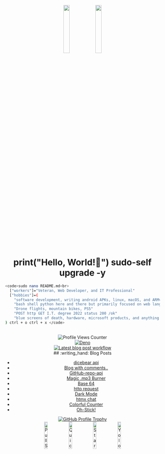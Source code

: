 <div align="center">
    <img src="https://user-images.githubusercontent.com/65187002/144930161-2f783401-8d27-4fdf-a2f7-cc0ba32f1f1f.gif" width="20%" style="display:inline;">
    <img src="https://user-images.githubusercontent.com/65187002/144930161-2f783401-8d27-4fdf-a2f7-cc0ba32f1f1f.gif" width="20%" style="display:inline;">
</div>


<div align="center">
  <h1>print("Hello, World!👋") sudo-self upgrade -y</h1>
</div>

```bash
<code>sudo nano README.md<br>
  ["workers"]="Veteran, Web Developer, and IT Professional"
  ["hobbies"]=(
    "software development, writing android APKs, linux, macOS, and ARMv cortex"
    "bash shell python here and there but primarily focused on web langs."
    "Drone flights, mountain bikes, PS5"
    "POST http GET I.T. degree 2022 status 200 /ok"
    "blue screens of death, hardware, microsoft products, and anything that requires a product key"
) ctrl + o ctrl + x </code>
```
<br>

<div align="center">
    <img src="https://komarev.com/ghpvc/?username=sudo-self&style=flat-square&color=blue" alt="Profile Views Counter"/>
</div>

<div align="center">
    <a href="https://github.com/sudo-self/psx.deno/actions/workflows/deno.yml">
        <img src="https://github.com/sudo-self/psx.deno/actions/workflows/deno.yml/badge.svg" alt="Deno"/>
    </a>
</div>
<div align="center">
    <a href="https://github.com/sudo-self/sudo-self/actions/workflows/blogpost.yml">
        <img src="https://github.com/sudo-self/sudo-self/actions/workflows/blogpost.yml/badge.svg?branch=main" alt="Latest blog post workflow"/>
    </a>
</div>
<div align="center">
    ## :writing_hand: Blog Posts

<!-- BLOG-POST-LIST:START -->
- [dicebear api](https://dev.to/sudo-self/dicebear-api-m59)
- [Blog with comments..](https://dev.to/sudo-self/blog-with-comments-1314)
- [GitHub-repo-api](https://dev.to/sudo-self/github-repos-284g)
- [Magic .mp3 Burner](https://dev.to/sudo-self/magic-mp3-burner-49bo)
- [Base 64](https://dev.to/sudo-self/base-64-2pa0)
- [http request](https://dev.to/sudo-self/http-request-200-ok-4li2)
- [Dark Mode](https://dev.to/sudo-self/dark-mode-23dd)
- [htmx chat](https://dev.to/sudo-self/htmx-chat-2bn3)
- [Colorful Counter](https://dev.to/sudo-self/colorful-counter-cph)
- [Oh-Stick!](https://dev.to/sudo-self/oh-stick-1dfl)
<!-- BLOG-POST-LIST:END -->
</div>
<div align="center">
    <a href="https://github.com/ryo-ma/github-profile-trophy">
        <img src="https://github-profile-trophy.vercel.app/?username=sudo-self&column=3&theme=onedark" alt="GitHub Profile Trophy"/>
    </a>
</div>
<div align="center">
    <img src="https://github.com/sudo-self/sudo-self/assets/119916323/591566e1-cd9a-445c-9d0b-82ca60b4c37f" alt="Pull Shark" width="15%"/>
    <img src="https://github.com/sudo-self/sudo-self/assets/119916323/9d692e82-ae9f-4703-9355-74a0e8bebbfe" alt="Quickdraw" width="15%"/>
    <img src="https://github.com/sudo-self/sudo-self/assets/119916323/5c4f6626-7c67-4277-97a6-b67b77d08953" alt="Starstruck" width="15%"/>
    <img src="https://github.com/sudo-self/sudo-self/assets/119916323/f135932f-d44f-4bb9-b72a-ac23219112bc" alt="Yolo" width="15%"/>
</div>




